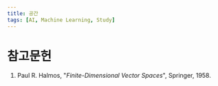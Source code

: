 ```yaml
---
title: 공간
tags: [AI, Machine Learning, Study]
---
```


# 참고문헌

1. Paul R. Halmos, "*Finite-Dimensional Vector Spaces*", Springer, 1958.
